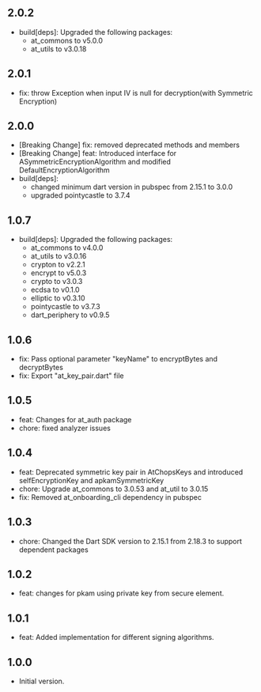 ## 2.0.2
- build[deps]: Upgraded the following packages:
  - at_commons to v5.0.0
  - at_utils to v3.0.18
## 2.0.1
- fix: throw Exception when input IV is null for decryption(with Symmetric Encryption)
## 2.0.0
- [Breaking Change] fix: removed deprecated methods and members
- [Breaking Change] feat: Introduced interface for ASymmetricEncryptionAlgorithm and modified DefaultEncryptionAlgorithm
- build[deps]:
    - changed minimum dart version in pubspec from 2.15.1 to 3.0.0
    - upgraded pointycastle to 3.7.4
## 1.0.7
- build[deps]: Upgraded the following packages:
    - at_commons to v4.0.0
    - at_utils to v3.0.16
    - crypton to v2.2.1
    - encrypt to v5.0.3
    - crypto to v3.0.3
    - ecdsa to v0.1.0
    - elliptic to v0.3.10
    - pointycastle to v3.7.3
    - dart_periphery to v0.9.5
## 1.0.6
- fix: Pass optional parameter "keyName" to encryptBytes and decryptBytes
- fix: Export "at_key_pair.dart" file
## 1.0.5
- feat: Changes for at_auth package
- chore: fixed analyzer issues
## 1.0.4
- feat: Deprecated symmetric key pair in AtChopsKeys and introduced selfEncryptionKey and apkamSymmetricKey
- chore: Upgrade at_commons to 3.0.53 and at_util to 3.0.15
- fix: Removed at_onboarding_cli dependency in pubspec
## 1.0.3
- chore: Changed the Dart SDK version to 2.15.1 from 2.18.3 to support dependent packages
## 1.0.2
- feat: changes for pkam using private key from secure element.
## 1.0.1
- feat: Added implementation for different signing algorithms.
## 1.0.0
- Initial version.